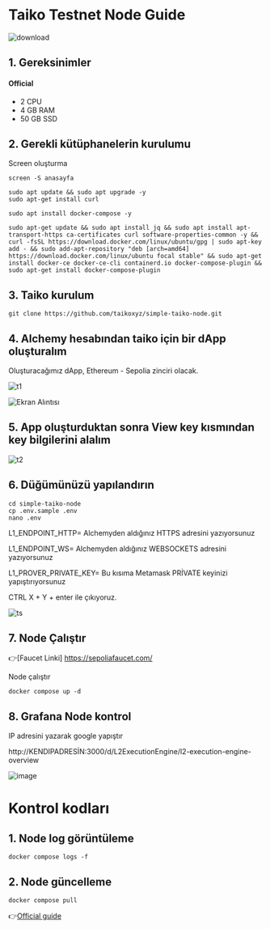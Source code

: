 # Taiko Testnet Node Guide
![download](https://github.com/karavar3/Kurulumlar/assets/82613690/04b2c2e4-1f96-4757-9976-59cd03d0203e)

## 1. Gereksinimler
#### Official 
- 2 CPU
- 4 GB RAM
- 50 GB SSD


## 2. Gerekli kütüphanelerin kurulumu

Screen oluşturma
```
screen -S anasayfa
```

```
sudo apt update && sudo apt upgrade -y
sudo apt-get install curl
```

```
sudo apt install docker-compose -y
```

```
sudo apt-get update && sudo apt install jq && sudo apt install apt-transport-https ca-certificates curl software-properties-common -y && curl -fsSL https://download.docker.com/linux/ubuntu/gpg | sudo apt-key add - && sudo add-apt-repository "deb [arch=amd64] https://download.docker.com/linux/ubuntu focal stable" && sudo apt-get install docker-ce docker-ce-cli containerd.io docker-compose-plugin && sudo apt-get install docker-compose-plugin
```

## 3. Taiko kurulum
```
git clone https://github.com/taikoxyz/simple-taiko-node.git
```

## 4. Alchemy hesabından taiko için bir dApp oluşturalım
Oluşturacağımız dApp, Ethereum - Sepolia zinciri olacak.

![t1](https://github.com/karavar3/Kurulumlar/assets/82613690/121f7e35-a6bd-4106-aa40-64988710533c)

![Ekran Alıntısı](https://github.com/karavar3/Kurulumlar/assets/82613690/324ed25c-4d29-4a3f-b863-1ced533c4d06)

## 5. App oluşturduktan sonra View key kısmından key bilgilerini alalım

![t2](https://github.com/karavar3/Kurulumlar/assets/82613690/63341f54-c87c-41d6-9056-add8cbba7574)


## 6. Düğümünüzü yapılandırın

```
cd simple-taiko-node
cp .env.sample .env
nano .env
```
                                                        
L1_ENDPOINT_HTTP= Alchemyden aldığınız HTTPS adresini yazıyorsunuz

L1_ENDPOINT_WS= Alchemyden aldığınız WEBSOCKETS adresini yazıyorsunuz

L1_PROVER_PRIVATE_KEY= Bu kısıma Metamask PRİVATE keyinizi yapıştırıyorsunuz

CTRL X + Y + enter ile çıkıyoruz.

![ts](https://github.com/karavar3/Kurulumlar/assets/82613690/b3b59794-53f7-4978-b65e-9299a6ed8341)

## 7. Node Çalıştır

 👉[Faucet Linki] https://sepoliafaucet.com/
 
 Node çalıştır
 ```
 docker compose up -d
 ```
## 8. Grafana Node kontrol

IP adresini yazarak google yapıştır

http://KENDIPADRESİN:3000/d/L2ExecutionEngine/l2-execution-engine-overview


![image](https://github.com/karavar3/Kurulumlar/assets/82613690/3640cb35-8249-4215-b14d-a524a45025b5)


# Kontrol kodları

## 1. Node log görüntüleme
 ```
docker compose logs -f
 ```
 
## 2. Node güncelleme

```
docker compose pull
```



👉[Official guide](https://taiko.xyz/docs/guides/run-a-node) 

